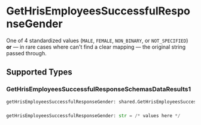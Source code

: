 # GetHrisEmployeesSuccessfulResponseGender

One of 4 standardized values (`MALE`, `FEMALE`, `NON_BINARY`, or `NOT_SPECIFIED`) **or** — in rare cases where can't find a clear mapping — the original string passed through.


## Supported Types

### GetHrisEmployeesSuccessfulResponseSchemasDataResults1

```python
getHrisEmployeesSuccessfulResponseGender: shared.GetHrisEmployeesSuccessfulResponseSchemasDataResults1 = /* values here */
```

### 

```python
getHrisEmployeesSuccessfulResponseGender: str = /* values here */
```

